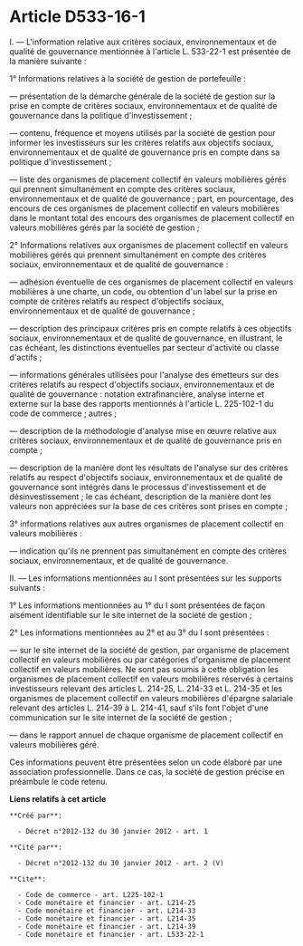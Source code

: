 # Article D533-16-1

I. ― L'information relative aux critères sociaux, environnementaux et de qualité de gouvernance mentionnée à l'article L.
533-22-1 est présentée de la manière suivante : 

1° Informations relatives à la société de gestion de portefeuille : 

― présentation de la démarche générale de la société de gestion sur la prise en compte de critères sociaux, environnementaux
et de qualité de gouvernance dans la politique d'investissement ; 

― contenu, fréquence et moyens utilisés par la société de gestion pour informer les investisseurs sur les critères relatifs
aux objectifs sociaux, environnementaux et de qualité de gouvernance pris en compte dans sa politique d'investissement ; 

― liste des organismes de placement collectif en valeurs mobilières gérés qui prennent simultanément en compte des critères
sociaux, environnementaux et de qualité de gouvernance ; part, en pourcentage, des encours de ces organismes de placement
collectif en valeurs mobilières dans le montant total des encours des organismes de placement collectif en valeurs mobilières
gérés par la société de gestion ; 

2° Informations relatives aux organismes de placement collectif en valeurs mobilières gérés qui prennent simultanément en
compte des critères sociaux, environnementaux et de qualité de gouvernance : 

― adhésion éventuelle de ces organismes de placement collectif en valeurs mobilières à une charte, un code, ou obtention d'un
label sur la prise en compte de critères relatifs au respect d'objectifs sociaux, environnementaux et de qualité de
gouvernance ; 

― description des principaux critères pris en compte relatifs à ces objectifs sociaux, environnementaux et de qualité de
gouvernance, en illustrant, le cas échéant, les distinctions éventuelles par secteur d'activité ou classe d'actifs ; 

― informations générales utilisées pour l'analyse des émetteurs sur des critères relatifs au respect d'objectifs sociaux,
environnementaux et de qualité de gouvernance : notation extrafinancière, analyse interne et externe sur la base des rapports
mentionnés à l'article L. 225-102-1 du code de commerce ; autres ; 

― description de la méthodologie d'analyse mise en œuvre relative aux critères sociaux, environnementaux et de qualité de
gouvernance pris en compte ; 

― description de la manière dont les résultats de l'analyse sur des critères relatifs au respect d'objectifs sociaux,
environnementaux et de qualité de gouvernance sont intégrés dans le processus d'investissement et de désinvestissement ; le
cas échéant, description de la manière dont les valeurs non appréciées sur la base de ces critères sont prises en compte ; 

3° informations relatives aux autres organismes de placement collectif en valeurs mobilières : 

― indication qu'ils ne prennent pas simultanément en compte des critères sociaux, environnementaux, et de qualité de
gouvernance. 

II. ― Les informations mentionnées au I sont présentées sur les supports suivants : 

1° Les informations mentionnées au 1° du I sont présentées de façon aisément identifiable sur le site internet de la société
de gestion ; 

2° Les informations mentionnées au 2° et au 3° du I sont présentées : 

― sur le site internet de la société de gestion, par organisme de placement collectif en valeurs mobilières ou par catégories
d'organisme de placement collectif en valeurs mobilières. Ne sont pas soumis à cette obligation les organismes de placement
collectif en valeurs mobilières réservés à certains investisseurs relevant des articles L. 214-25, 
L. 214-33 et L. 214-35 et les organismes de placement collectif en valeurs mobilières d'épargne salariale relevant des
articles L. 214-39 à L. 214-41, sauf s'ils font l'objet d'une communication sur le site internet de la société de gestion ; 

― dans le rapport annuel de chaque organisme de placement collectif en valeurs mobilières géré. 

Ces informations peuvent être présentées selon un code élaboré par une association professionnelle. Dans ce cas, la société
de gestion précise en préambule le code retenu.

**Liens relatifs à cet article**

	**Créé par**:

	  - Décret n°2012-132 du 30 janvier 2012 - art. 1

	**Cité par**:

	  - Décret n°2012-132 du 30 janvier 2012 - art. 2 (V)

	**Cite**:

	  - Code de commerce - art. L225-102-1
	  - Code monétaire et financier - art. L214-25
	  - Code monétaire et financier - art. L214-33
	  - Code monétaire et financier - art. L214-35
	  - Code monétaire et financier - art. L214-39
	  - Code monétaire et financier - art. L533-22-1
